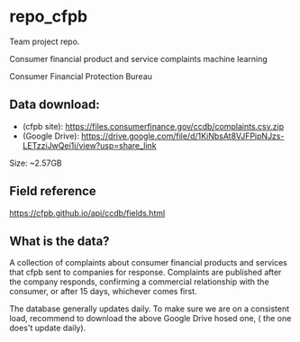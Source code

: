 # repo_cfpb
Team project repo.

Consumer financial product and service complaints machine learning

Consumer Financial Protection Bureau

## Data download:
- (cfpb site): https://files.consumerfinance.gov/ccdb/complaints.csv.zip
- (Google Drive): https://drive.google.com/file/d/1KiNbsAt8VJFPipNJzs-LETzziJwQei1i/view?usp=share_link


Size: ~2.57GB


## Field reference

https://cfpb.github.io/api/ccdb/fields.html


## What is the data?

A collection of complaints about consumer financial products and services that cfpb sent to companies for response. Complaints are published after the company responds, confirming a commercial relationship with the consumer, or after 15 days, whichever comes first.

The database generally updates daily. To make sure we are on a consistent load, recommend to download the above Google Drive hosed one, ( the one does't update daily).
